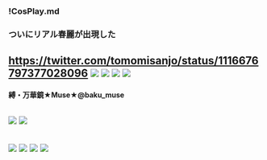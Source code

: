### !CosPlay.md
### ついにリアル春麗が出現した
https://twitter.com/tomomisanjo/status/1116676797377028096
![](https://pbs.twimg.com/media/D387HrPUYAE7i6y.jpg)
![](https://pbs.twimg.com/media/D387GJuUYAAcUoG.jpg)
![](https://pbs.twimg.com/media/D387KYDVUAA2ez-.jpg)
![](https://pbs.twimg.com/media/D387LXFVUAI4Zci.jpg)
---
#### 縛・万華鏡★Muse★@baku_muse
![](https://pbs.twimg.com/media/D9L-n79UIAAJgKM.jpg)
![](https://pbs.twimg.com/media/D9L-n79VUAAx0qR.jpg)
---
![](https://blog-imgs-99.fc2.com/r/i/n/rinawa/moblog_14715f19.jpg)
![](https://blog-imgs-99.fc2.com/r/i/n/rinawa/moblog_d61a49ba.jpg)
![](https://blog-imgs-101.fc2.com/r/i/n/rinawa/fc2blog_20190617125452ee6.jpg)
![](https://blog-imgs-101.fc2.com/r/i/n/rinawa/fc2blog_20190617125526a29.jpg)
---
